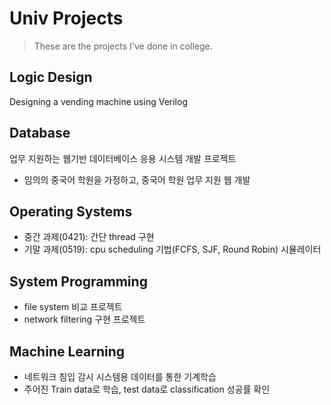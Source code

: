 # Univ Projects
> These are the projects I've done in college.

## Logic Design
Designing a vending machine using Verilog

## Database
업무 지원하는 웹기반 데이터베이스 응용 시스템 개발 프로젝트
 - 임의의 중국어 학원을 가정하고, 중국어 학원 업무 지원 웹 개발

## Operating Systems
- 중간 과제(0421): 간단 thread 구현
- 기말 과제(0519): cpu scheduling 기법(FCFS, SJF, Round Robin) 시뮬레이터

## System Programming
- file system 비교 프로젝트
- network filtering 구현 프로젝트

## Machine Learning
- 네트워크 침입 감시 시스템용 데이터를 통한 기계학습
- 주어진 Train data로 학습, test data로 classification 성공률 확인
